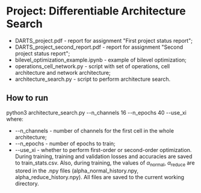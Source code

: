 # Project: Differentiable Architecture Search

- DARTS_project.pdf - report for assignment "First project status report";
- DARTS_project_second_report.pdf - report for assignment "Second project status report";
- bilevel_optimization_example.ipynb - example of bilevel optimization;
- operations_cell_network.py - script with set of operations, cell architecture and network architecture;
- architecture_search.py - script to perform architecture search.

## How to run
python3 architecture_search.py --n_channels 16 --n_epochs 40 --use_xi
where:
- --n_channels - number of channels for the first cell in the whole architecture;
- --n_epochs - number of epochs to train;
- --use_xi - whether to perform first-order or second-order optimization.
During training, training and validation losses and accuracies are saved to train_stats.csv.
Also, during training, the values of $\alpha_{\text{normal}}$, $\alpha_{\text{reduce}}$ are stored in the .npy files (alpha_normal_history.npy, alpha_reduce_history.npy).
All files are saved to the current working directory.
